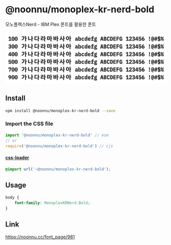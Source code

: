 # @noonnu/monoplex-kr-nerd-bold

모노플렉스Nerd - IBM Plex 폰트를 활용한 폰트

![example](./example.png)

## Install

```bash
npm install @noonnu/monoplex-kr-nerd-bold --save
```

### Import the CSS file

```js
import '@noonnu/monoplex-kr-nerd-bold' // esm
// or
require('@noonnu/monoplex-kr-nerd-bold') // cjs
```

#### [css-loader](https://github.com/webpack-contrib/css-loader)

```css
@import url('~@noonnu/monoplex-kr-nerd-bold');
```

## Usage

```css
body {
    font-family: MonoplexKRNerd-Bold;
}
```

## Link

https://noonnu.cc/font_page/981
